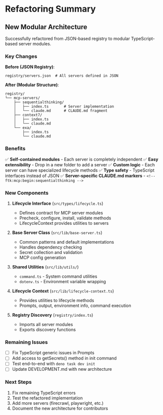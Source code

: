# Refactoring Summary

## New Modular Architecture

Successfully refactored from JSON-based registry to modular TypeScript-based server modules.

### Key Changes

**Before (JSON Registry)**:

```
registry/servers.json  # All servers defined in JSON
```

**After (Modular Structure)**:

```
registry/
└── mcp-servers/
    ├── sequentialthinking/
    │   ├── index.ts       # Server implementation
    │   └── claude.md      # CLAUDE.md fragment
    ├── context7/
    │   ├── index.ts
    │   └── claude.md
    └── exa/
        ├── index.ts
        └── claude.md
```

### Benefits

✅ **Self-contained modules** - Each server is completely independent
✅ **Easy extensibility** - Drop in a new folder to add a server
✅ **Custom logic** - Each server can have specialized lifecycle methods
✅ **Type safety** - TypeScript interfaces instead of JSON
✅ **Server-specific CLAUDE.md markers** - `<!-- ftk:mcp:begin:sequentialthinking -->`

### New Components

1. **Lifecycle Interface** (`src/types/lifecycle.ts`)
   - Defines contract for MCP server modules
   - Precheck, configure, install, validate methods
   - LifecycleContext provides utilities to servers

2. **Base Server Class** (`src/lib/base-server.ts`)
   - Common patterns and default implementations
   - Handles dependency checking
   - Secret collection and validation
   - MCP config generation

3. **Shared Utilities** (`src/lib/utils/`)
   - `command.ts` - System command utilities
   - `dotenv.ts` - Environment variable wrapping

4. **Lifecycle Context** (`src/lib/lifecycle-context.ts`)
   - Provides utilities to lifecycle methods
   - Prompts, output, environment info, command execution

5. **Registry Discovery** (`registry/index.ts`)
   - Imports all server modules
   - Exports discovery functions

### Remaining Issues

- [ ] Fix TypeScript generic issues in Prompts
- [ ] Add access to getSecrets() method in init command
- [ ] Test end-to-end with `deno task dev init`
- [ ] Update DEVELOPMENT.md with new architecture

### Next Steps

1. Fix remaining TypeScript errors
2. Test the refactored implementation
3. Add more servers (firecrawl, playwright, etc.)
4. Document the new architecture for contributors
